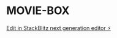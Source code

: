 # MOVIE-BOX

[Edit in StackBlitz next generation editor ⚡️](https://stackblitz.com/~/github.com/10486-JosephMutua/MOVIE-BOX)